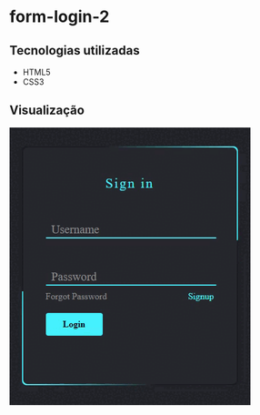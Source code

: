 # form-login-2

## Tecnologias utilizadas

  <ul>
  <li>HTML5</li>
  <li>CSS3</li>
  </ul>
  
  
 ## Visualização
 
 <img src="Video_1663530405.gif">
